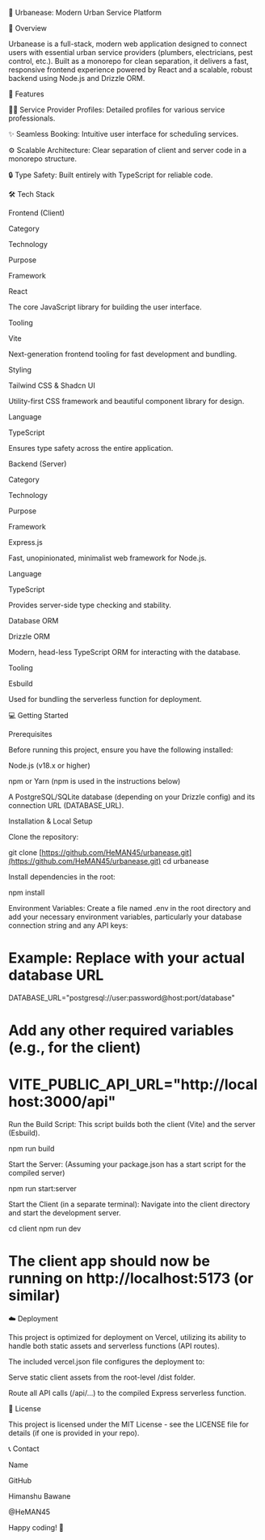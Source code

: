 🏡 Urbanease: Modern Urban Service Platform

🌟 Overview

Urbanease is a full-stack, modern web application designed to connect users with essential urban service providers (plumbers, electricians, pest control, etc.). Built as a monorepo for clean separation, it delivers a fast, responsive frontend experience powered by React and a scalable, robust backend using Node.js and Drizzle ORM.

🚀 Features

🧑‍💻 Service Provider Profiles: Detailed profiles for various service professionals.

✨ Seamless Booking: Intuitive user interface for scheduling services.

⚙️ Scalable Architecture: Clear separation of client and server code in a monorepo structure.

🔒 Type Safety: Built entirely with TypeScript for reliable code.

🛠️ Tech Stack

Frontend (Client)

Category

Technology

Purpose

Framework

React

The core JavaScript library for building the user interface.

Tooling

Vite

Next-generation frontend tooling for fast development and bundling.

Styling

Tailwind CSS & Shadcn UI

Utility-first CSS framework and beautiful component library for design.

Language

TypeScript

Ensures type safety across the entire application.

Backend (Server)

Category

Technology

Purpose

Framework

Express.js

Fast, unopinionated, minimalist web framework for Node.js.

Language

TypeScript

Provides server-side type checking and stability.

Database ORM

Drizzle ORM

Modern, head-less TypeScript ORM for interacting with the database.

Tooling

Esbuild

Used for bundling the serverless function for deployment.

💻 Getting Started

Prerequisites

Before running this project, ensure you have the following installed:

Node.js (v18.x or higher)

npm or Yarn (npm is used in the instructions below)

A PostgreSQL/SQLite database (depending on your Drizzle config) and its connection URL (DATABASE_URL).

Installation & Local Setup

Clone the repository:

git clone [https://github.com/HeMAN45/urbanease.git](https://github.com/HeMAN45/urbanease.git)
cd urbanease


Install dependencies in the root:

npm install


Environment Variables:
Create a file named .env in the root directory and add your necessary environment variables, particularly your database connection string and any API keys:

# Example: Replace with your actual database URL
DATABASE_URL="postgresql://user:password@host:port/database"
# Add any other required variables (e.g., for the client)
# VITE_PUBLIC_API_URL="http://localhost:3000/api" 


Run the Build Script:
This script builds both the client (Vite) and the server (Esbuild).

npm run build


Start the Server:
(Assuming your package.json has a start script for the compiled server)

npm run start:server


Start the Client (in a separate terminal):
Navigate into the client directory and start the development server.

cd client
npm run dev
# The client app should now be running on http://localhost:5173 (or similar)


☁️ Deployment

This project is optimized for deployment on Vercel, utilizing its ability to handle both static assets and serverless functions (API routes).

The included vercel.json file configures the deployment to:

Serve static client assets from the root-level /dist folder.

Route all API calls (/api/...) to the compiled Express serverless function.

📄 License

This project is licensed under the MIT License - see the LICENSE file for details (if one is provided in your repo).

📞 Contact

Name

GitHub

Himanshu Bawane

@HeMAN45

Happy coding! 🚀

